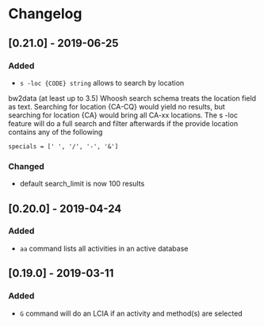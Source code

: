 # Changelog

## [0.21.0] - 2019-06-25

### Added

+ `s -loc {CODE} string` allows to search by location

bw2data (at least up to 3.5) Whoosh search schema treats the location field as text.
Searching for location {CA-CQ} would yield no results, but searching for
location {CA} would bring all CA-xx locations. The s -loc feature will do a full search
and filter afterwards if the provide location contains any of the following
```
specials = [' ', '/', '-', '&']
```

### Changed

+ default search_limit is now 100 results

## [0.20.0] - 2019-04-24

### Added

+ `aa` command lists all activities in an active database

## [0.19.0] - 2019-03-11

### Added

+ `G` command will do an LCIA if an activity and method(s) are selected
